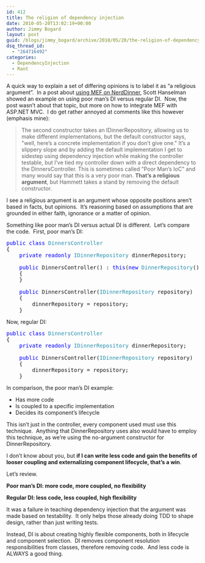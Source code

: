 ```yaml
---
id: 412
title: The religion of dependency injection
date: 2010-05-20T13:02:19+00:00
author: Jimmy Bogard
layout: post
guid: /blogs/jimmy_bogard/archive/2010/05/20/the-religion-of-dependency-injection.aspx
dsq_thread_id:
  - "264716492"
categories:
  - DependencyInjection
  - Rant
---
```

A quick way to explain a set of differing opinions is to label it as “a religious argument”.&#160; In a post about [using MEF on NerdDinner](http://www.hanselman.com/blog/ExtendingNerdDinnerAddingMEFAndPluginsToASPNETMVC.aspx), Scott Hanselman showed an example on using poor man’s DI versus regular DI.&#160; Now, the post wasn’t about that topic, but more on how to integrate MEF with ASP.NET MVC.&#160; I do get rather annoyed at comments like this however (emphasis mine):

> The second constructor takes an IDinnerRepository, allowing us to make different implementations, but the default constructor says, "well, here&#8217;s a concrete implementation if you don&#8217;t give one." It&#8217;s a slippery slope and by adding the default implementation I get to sidestep using dependency injection while making the controller testable, but I&#8217;ve tied my controller down with a direct dependency to the DinnersController. This is sometimes called "Poor Man&#8217;s IoC" and many would say that this is a very poor man. **That&#8217;s a religious argument**, but Hammett takes a stand by removing the default constructor.

I see a religious argument is an argument whose opposite positions aren’t based in facts, but opinions.&#160; It’s reasoning based on assumptions that are grounded in either faith, ignorance or a matter of opinion.

Something like poor man’s DI versus actual DI is different.&#160; Let’s compare the code.&#160; First, poor man’s DI:

<pre><span style="color: blue">public class </span><span style="color: #2b91af">DinnersController
</span>{
    <span style="color: blue">private readonly </span><span style="color: #2b91af">IDinnerRepository </span>dinnerRepository;

    <span style="color: blue">public </span>DinnersController() : <span style="color: blue">this</span>(<span style="color: blue">new </span><span style="color: #2b91af">DinnerRepository</span>())
    {
    }

    <span style="color: blue">public </span>DinnersController(<span style="color: #2b91af">IDinnerRepository </span>repository)
    {
        dinnerRepository = repository;
    }</pre>

[](http://11011.net/software/vspaste)

Now, regular DI:

<pre><span style="color: blue">public class </span><span style="color: #2b91af">DinnersController
</span>{
    <span style="color: blue">private readonly </span><span style="color: #2b91af">IDinnerRepository </span>dinnerRepository;

    <span style="color: blue">public </span>DinnersController(<span style="color: #2b91af">IDinnerRepository </span>repository)
    {
        dinnerRepository = repository;
    }</pre>

[](http://11011.net/software/vspaste)

In comparison, the poor man’s DI example:

  * Has more code
  * Is coupled to a specific implementation
  * Decides its component’s lifecycle

This isn’t just in the controller, every component used must use this technique.&#160; Anything that DinnerRepository uses also would have to employ this technique, as we’re using the no-argument constructor for DinnerRepository.

I don’t know about you, but **if I can write less code and gain the benefits of looser coupling and externalizing component lifecycle, that’s a win**.

Let’s review.

**Poor man’s DI: more code, more coupled, no flexibility**

**Regular DI: less code, less coupled, high flexibility**

It was a failure in teaching dependency injection that the argument was made based on testability.&#160; It only helps those already doing TDD to shape design, rather than just writing tests.

Instead, DI is about creating highly flexible components, both in lifecycle and component selection.&#160; DI removes component resolution responsibilities from classes, therefore removing code.&#160; And less code is ALWAYS a good thing.